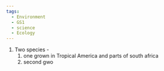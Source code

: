 ```yaml
---
tags:
  - Environment
  - GS1
  - science
  - Ecology
---
```

1. Two species -
	1. one grown in Tropical America and parts of south africa
	2. second gwo